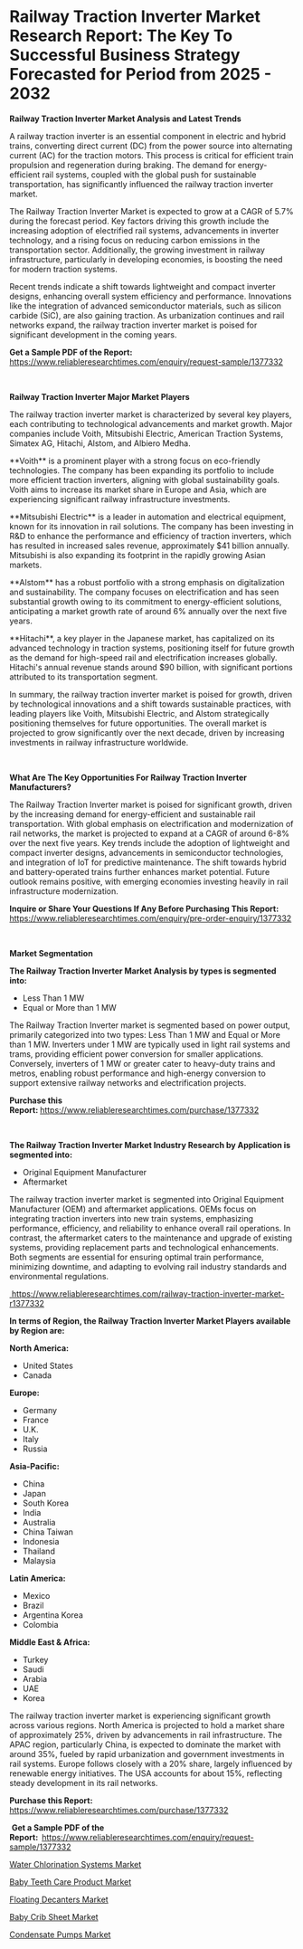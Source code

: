 <p><h1>Railway Traction Inverter Market Research Report: The Key To Successful Business Strategy Forecasted for Period from 2025 - 2032</h1></p><p><strong>Railway Traction Inverter Market Analysis and Latest Trends</strong></p>
<p><p>A railway traction inverter is an essential component in electric and hybrid trains, converting direct current (DC) from the power source into alternating current (AC) for the traction motors. This process is critical for efficient train propulsion and regeneration during braking. The demand for energy-efficient rail systems, coupled with the global push for sustainable transportation, has significantly influenced the railway traction inverter market.</p><p>The Railway Traction Inverter Market is expected to grow at a CAGR of 5.7% during the forecast period. Key factors driving this growth include the increasing adoption of electrified rail systems, advancements in inverter technology, and a rising focus on reducing carbon emissions in the transportation sector. Additionally, the growing investment in railway infrastructure, particularly in developing economies, is boosting the need for modern traction systems.</p><p>Recent trends indicate a shift towards lightweight and compact inverter designs, enhancing overall system efficiency and performance. Innovations like the integration of advanced semiconductor materials, such as silicon carbide (SiC), are also gaining traction. As urbanization continues and rail networks expand, the railway traction inverter market is poised for significant development in the coming years.</p></p>
<p><strong>Get a Sample PDF of the Report:&nbsp;</strong> <a href="https://www.reliableresearchtimes.com/enquiry/request-sample/1377332?utm_campaign=2264&utm_medium=2&utm_source=Github&utm_content=ia&utm_term=28032025&utm_id=railway-traction-inverter">https://www.reliableresearchtimes.com/enquiry/request-sample/1377332</a></p>
<p>&nbsp;</p>
<p><strong>Railway Traction Inverter Major Market Players</strong></p>
<p><p>The railway traction inverter market is characterized by several key players, each contributing to technological advancements and market growth. Major companies include Voith, Mitsubishi Electric, American Traction Systems, Simatex AG, Hitachi, Alstom, and Albiero Medha.</p><p>**Voith** is a prominent player with a strong focus on eco-friendly technologies. The company has been expanding its portfolio to include more efficient traction inverters, aligning with global sustainability goals. Voith aims to increase its market share in Europe and Asia, which are experiencing significant railway infrastructure investments.</p><p>**Mitsubishi Electric** is a leader in automation and electrical equipment, known for its innovation in rail solutions. The company has been investing in R&D to enhance the performance and efficiency of traction inverters, which has resulted in increased sales revenue, approximately $41 billion annually. Mitsubishi is also expanding its footprint in the rapidly growing Asian markets.</p><p>**Alstom** has a robust portfolio with a strong emphasis on digitalization and sustainability. The company focuses on electrification and has seen substantial growth owing to its commitment to energy-efficient solutions, anticipating a market growth rate of around 6% annually over the next five years.</p><p>**Hitachi**, a key player in the Japanese market, has capitalized on its advanced technology in traction systems, positioning itself for future growth as the demand for high-speed rail and electrification increases globally. Hitachi's annual revenue stands around $90 billion, with significant portions attributed to its transportation segment.</p><p>In summary, the railway traction inverter market is poised for growth, driven by technological innovations and a shift towards sustainable practices, with leading players like Voith, Mitsubishi Electric, and Alstom strategically positioning themselves for future opportunities. The overall market is projected to grow significantly over the next decade, driven by increasing investments in railway infrastructure worldwide.</p></p>
<p>&nbsp;</p>
<p><strong>What Are The Key Opportunities For Railway Traction Inverter Manufacturers?</strong></p>
<p><p>The Railway Traction Inverter market is poised for significant growth, driven by the increasing demand for energy-efficient and sustainable rail transportation. With global emphasis on electrification and modernization of rail networks, the market is projected to expand at a CAGR of around 6-8% over the next five years. Key trends include the adoption of lightweight and compact inverter designs, advancements in semiconductor technologies, and integration of IoT for predictive maintenance. The shift towards hybrid and battery-operated trains further enhances market potential. Future outlook remains positive, with emerging economies investing heavily in rail infrastructure modernization.</p></p>
<p><strong>Inquire or Share Your Questions If Any Before Purchasing This Report:</strong> <a href="https://www.reliableresearchtimes.com/enquiry/pre-order-enquiry/1377332?utm_campaign=2264&utm_medium=2&utm_source=Github&utm_content=ia&utm_term=28032025&utm_id=railway-traction-inverter">https://www.reliableresearchtimes.com/enquiry/pre-order-enquiry/1377332</a></p>
<p>&nbsp;</p>
<p><strong>Market Segmentation</strong></p>
<p><strong>The Railway Traction Inverter Market Analysis by types is segmented into:</strong></p>
<p><ul><li>Less Than 1 MW</li><li>Equal or More than 1 MW</li></ul></p>
<p><p>The Railway Traction Inverter market is segmented based on power output, primarily categorized into two types: Less Than 1 MW and Equal or More than 1 MW. Inverters under 1 MW are typically used in light rail systems and trams, providing efficient power conversion for smaller applications. Conversely, inverters of 1 MW or greater cater to heavy-duty trains and metros, enabling robust performance and high-energy conversion to support extensive railway networks and electrification projects.</p></p>
<p><strong>Purchase this Report:&nbsp;</strong><a href="https://www.reliableresearchtimes.com/purchase/1377332?utm_campaign=2264&utm_medium=2&utm_source=Github&utm_content=ia&utm_term=28032025&utm_id=railway-traction-inverter">https://www.reliableresearchtimes.com/purchase/1377332</a></p>
<p>&nbsp;</p>
<p><strong>The Railway Traction Inverter Market Industry Research by Application is segmented into:</strong></p>
<p><ul><li>Original Equipment Manufacturer</li><li>Aftermarket</li></ul></p>
<p><p>The railway traction inverter market is segmented into Original Equipment Manufacturer (OEM) and aftermarket applications. OEMs focus on integrating traction inverters into new train systems, emphasizing performance, efficiency, and reliability to enhance overall rail operations. In contrast, the aftermarket caters to the maintenance and upgrade of existing systems, providing replacement parts and technological enhancements. Both segments are essential for ensuring optimal train performance, minimizing downtime, and adapting to evolving rail industry standards and environmental regulations.</p></p>
<p><a href="https://www.reliableresearchtimes.com/railway-traction-inverter-market-r1377332?utm_campaign=2264&utm_medium=2&utm_source=Github&utm_content=ia&utm_term=28032025&utm_id=railway-traction-inverter">&nbsp;https://www.reliableresearchtimes.com/railway-traction-inverter-market-r1377332</a></p>
<p><strong>In terms of Region, the Railway Traction Inverter Market Players available by Region are:</strong></p>
<p>
    <p> <strong> North America: </strong>
        <ul>
            <li>United States</li>
            <li>Canada</li>
        </ul>
        </p> 
    <p> <strong> Europe: </strong>
        <ul>
            <li>Germany</li>
            <li>France</li>
            <li>U.K.</li>
            <li>Italy</li>
            <li>Russia</li>
        </ul>
        </p> 
    <p> <strong> Asia-Pacific: </strong>
        <ul>
            <li>China</li>
            <li>Japan</li>
            <li>South Korea</li>
            <li>India</li>
            <li>Australia</li>
            <li>China Taiwan</li>
            <li>Indonesia</li>
            <li>Thailand</li>
            <li>Malaysia</li>
        </ul>
        </p> 
    <p> <strong> Latin America: </strong>
        <ul>
            <li>Mexico</li>
            <li>Brazil</li>
            <li>Argentina Korea</li>
            <li>Colombia</li>
        </ul>
        </p> 
    <p> <strong> Middle East & Africa: </strong>
        <ul>
            <li>Turkey</li>
            <li>Saudi</li>
            <li>Arabia</li>
            <li>UAE</li>
            <li>Korea</li>
        </ul>
    </p>
    </p>
<p><p>The railway traction inverter market is experiencing significant growth across various regions. North America is projected to hold a market share of approximately 25%, driven by advancements in rail infrastructure. The APAC region, particularly China, is expected to dominate the market with around 35%, fueled by rapid urbanization and government investments in rail systems. Europe follows closely with a 20% share, largely influenced by renewable energy initiatives. The USA accounts for about 15%, reflecting steady development in its rail networks.</p></p>
<p><strong>Purchase this Report: </strong><a href="https://www.reliableresearchtimes.com/purchase/1377332?utm_campaign=2264&utm_medium=2&utm_source=Github&utm_content=ia&utm_term=28032025&utm_id=railway-traction-inverter">https://www.reliableresearchtimes.com/purchase/1377332</a></p>
<p>&nbsp;<strong>Get a Sample PDF of the Report:&nbsp;&nbsp;</strong><a href="https://www.reliableresearchtimes.com/enquiry/request-sample/1377332?utm_campaign=2264&utm_medium=2&utm_source=Github&utm_content=ia&utm_term=28032025&utm_id=railway-traction-inverter">https://www.reliableresearchtimes.com/enquiry/request-sample/1377332</a></p>
<p><strong></strong></p>
<p><p><a href="https://www.linkedin.com/pulse/growth-rate-size-water-chlorination-systems-market-anextraordinary-lkjxc?utm_campaign=2264&utm_medium=2&utm_source=Github&utm_content=ia&utm_term=28032025&utm_id=railway-traction-inverter">Water Chlorination Systems Market</a></p><p><a href="https://github.com/sadaandilou/Market-Research-Report-List-1/blob/main/baby-teeth-care-product-market.md?utm_campaign=2264&utm_medium=2&utm_source=Github&utm_content=ia&utm_term=28032025&utm_id=railway-traction-inverter">Baby Teeth Care Product Market</a></p><p><a href="https://www.linkedin.com/pulse/report-global-floating-decanters-size-valuation-current-wiypf?utm_campaign=2264&utm_medium=2&utm_source=Github&utm_content=ia&utm_term=28032025&utm_id=railway-traction-inverter">Floating Decanters Market</a></p><p><a href="https://github.com/moroesarta/Market-Research-Report-List-1/blob/main/baby-crib-sheet-market.md?utm_campaign=2264&utm_medium=2&utm_source=Github&utm_content=ia&utm_term=28032025&utm_id=railway-traction-inverter">Baby Crib Sheet Market</a></p><p><a href="https://www.linkedin.com/pulse/global-growth-condensate-pumps-market-projected-71-cagr-ajcdc?utm_campaign=2264&utm_medium=2&utm_source=Github&utm_content=ia&utm_term=28032025&utm_id=railway-traction-inverter">Condensate Pumps Market</a></p></p>